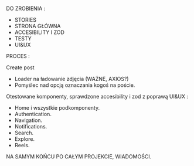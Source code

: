 DO ZROBIENIA :

- STORIES
- STRONA GŁÓWNA
- ACCESIBILITY I ZOD
- TESTY
- UI&UX

PROCES :

Create post

- Loader na ładowanie zdjęcia (WAŻNE, AXIOS?)
- Pomyślec nad opcją oznaczania kogoś na poście.

Otestowane komponenty, sprawdzone accesibility i zod z poprawą UI&UX :

- Home i wszystkie podkomponenty.
- Authentication.
- Navigation.
- Notifications.
- Search.
- Explore.
- Reels.

NA SAMYM KOŃCU PO CAŁYM PROJEKCIE, WIADOMOŚCI.
